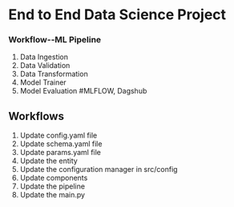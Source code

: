# End to End Data Science Project

### Workflow--ML Pipeline

1. Data Ingestion
2. Data Validation
3. Data Transformation
4. Model Trainer
5. Model Evaluation  #MLFLOW, Dagshub

## Workflows

1. Update config.yaml file
2. Update schema.yaml file
3. Update params.yaml file
4. Update the entity
5. Update the configuration manager in src/config 
6. Update components
7. Update the pipeline
8. Update the main.py 












